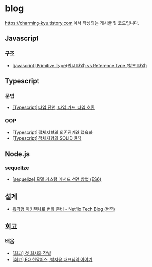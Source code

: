 # blog
https://charming-kyu.tistory.com 에서 작성되는 게시글 및 코드입니다.

## Javascript
### 구조
- [[javascript] Primitive Type(원시 타입) vs Reference Type (참조 타입)](https://charming-kyu.tistory.com/20)

## Typescript
### 문법
- [[Typescript] 타입 단언, 타입 가드 ,타입 호환](https://charming-kyu.tistory.com/29)
### OOP
- [[Typescript] 객체지향의 의존관계와 캡슐화](https://charming-kyu.tistory.com/34)
- [[Typescript] 객체지향의 SOLID 원칙](https://charming-kyu.tistory.com/35) 

## Node.js
### sequelize
- [[sequelize] 모델 커스텀 메서드 선언 방법 (ES6)](https://charming-kyu.tistory.com/22)

## 설계
- [육각형 아키텍처로 변화 준비 - Netflix Tech Blog (번역)](https://charming-kyu.tistory.com/32)
   

## 회고
### 배움
- [[회고] 첫 회사와 작별](https://charming-kyu.tistory.com/27)
- [[회고] EO 한달어스, 박지웅 대표님의 이야기](https://charming-kyu.tistory.com/33)
